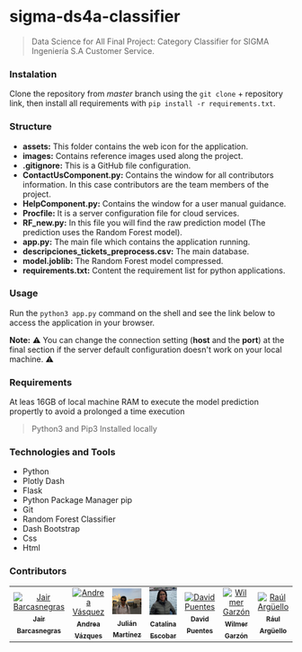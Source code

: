 # sigma-ds4a-classifier
> Data Science for All Final Project: Category Classifier for SIGMA Ingeniería S.A Customer Service.

### Instalation
Clone the repository from *master* branch using the `git clone` +  repository link, then install all requirements with `pip install -r requirements.txt`.

### Structure
- **assets:** This folder contains the web icon for the application.
- **images:** Contains reference images used along the project.
- **.gitignore:** This is a GitHub file configuration.
- **ContactUsComponent.py:** Contains the window for all contributors information. In this case contributors are the team members of the project.
- **HelpComponent.py:** Contains the window for a user manual guidance.
- **Procfile:** It is a server configuration file for cloud services.
- **RF_new.py:** In this file you will find the raw prediction model (The prediction uses the Random Forest model).
- **app.py:** The main file which contains the application running.
- **descripciones_tickets_preprocess.csv:** The main database.
- **model.joblib:** The Random Forest model compressed.
- **requirements.txt:** Content the requirement list for python applications.

### Usage
Run the `python3 app.py` command on the shell and see the link below to access the application in your browser.

**Note:** ⚠ You can change the connection setting (**host** and the **port**) at the final section if the server default configuration doesn't work on your local machine. ⚠ 

### Requirements
At leas 16GB of local machine RAM to execute the model prediction propertly to avoid a prolonged a time execution 
> Python3 and Pip3 Installed locally


### Technologies and Tools
- Python 
- Plotly Dash
- Flask
- Python Package Manager pip
- Git
- Random Forest Classifier
- Dash Bootstrap
- Css
- Html


### Contributors
<table>
  <tr>
    <td align="center"><a href="https://github.com/barcasnerd/sigma-ds4a-classifier"><img src="https://yt3.ggpht.com/ytc/AKedOLRKG8rPQxRrz0d6zR4zQ3IpsG_PUbzz50pRI_aQxg=s900-c-k-c0x00ffffff-no-rj" width="460" alt="Jair Barcasnegras"/><br /><sub><b>Jair Barcasnegras</b></sub></a></td>
    <td align="center"><a href="https://github.com/barcasnerd/sigma-ds4a-classifier"><img src="https://media-exp1.licdn.com/dms/image/C5603AQFy33q3jW-Vcg/profile-displayphoto-shrink_200_200/0/1619799197169?e=1635379200&v=beta&t=S3sP3uup7k8-xXn3b0N4-SOGl6LmR6BHS7XKs4RyJN4" width="460" alt="Andrea Vásquez"/><br /><sub><b>Andrea Vázques</b></sub></a></td>
    <td align="center"><a href="https://github.com/barcasnerd/sigma-ds4a-classifier"><img src="https://raw.githubusercontent.com/barcasnerd/sigma-ds4a-classifier/jair-changes/images/jm.jpg" width="460" alt="Julián Martínez"/><br /><sub><b>Julián Martínez</b></sub></a></td>
    <td align="center"><a href="https://github.com/barcasnerd/sigma-ds4a-classifier"><img src="https://raw.githubusercontent.com/barcasnerd/sigma-ds4a-classifier/jair-changes/images/ce.jpg" width="460" alt="Catalina Escobar "/><br /><sub><b>Catalina Escobar</b></sub></a></td>
    <td align="center"><a href="https://github.com/barcasnerd/sigma-ds4a-classifier"><img src="https://static.wixstatic.com/media/82a5ff_a6dcca694acb488481cbbe766f25df00~mv2.jpg/v1/fill/w_260,h_260,al_c,q_80,usm_0.66_1.00_0.01/David%20Puentes%202_cuadrado.webp" width="460" alt="David Puentes"/><br /><sub><b>David Puentes</b></sub></a></td>
    <td align="center"><a href="https://github.com/barcasnerd/sigma-ds4a-classifier"><img src="https://media-exp1.licdn.com/dms/image/C4E03AQHBOUkFROuCJw/profile-displayphoto-shrink_200_200/0/1579516875894?e=1635379200&v=beta&t=kfdyxeRlyqsPjTJ9s8CV5HKRHC0GgS9JqzDNVRIszs8" width="460" alt="Wilmer Garzón"/><br /><sub><b>Wilmer Garzón</b></sub></a></td>
    <td align="center"><a href="https://github.com/barcasnerd/sigma-ds4a-classifier"><img src="https://media-exp1.licdn.com/dms/image/C4D03AQEssNee_43rsQ/profile-displayphoto-shrink_800_800/0/1581450649082?e=1635379200&v=beta&t=sAWf2rxaOo0APOKLqLhVgoDKToW1vfTrRYw4AVp92cg" width="460" alt="Raúl Argüello"/><br /><sub><b>Rául Argüello</b></sub></a></td>
  </tr>
</table>
